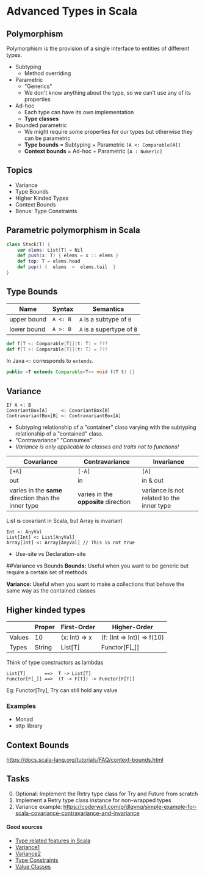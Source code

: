 # Advanced Types in Scala

## Polymorphism
Polymorphism is the provision of a single interface to entities of different types.

* Subtyping 
    * Method overriding
* Parametric
    * "Generics"
    * We don't know anything about the type, so we can't use any of its properties
* Ad-hoc
    * Each type can have its own implementation
    * __Type classes__
* Bounded parametric
    * We might require some properties for our types but otherwise they can be parametric
    * __Type bounds__ = Subtyping + Parametric ```[A <: Comparable[A]]```
    * __Context bounds__ = Ad-hoc + Parametric ```[A : Numeric]```

## Topics
* Variance
* Type Bounds
* Higher Kinded Types
* Context Bounds
* Bonus: Type Constraints

## Parametric polymorphism in Scala
```scala
class Stack[T] {
    var elems: List[T] = Nil
    def push(x: T) { elems = x :: elems }  
    def top: T = elems.head  
    def pop() {  elems  =  elems.tail  }  
}
```

## Type Bounds
| Name | Syntax | Semantics |
| --- | --- | --- |
| upper bound |```A <: B```  | ```A``` is a subtype of ```B```
| lower bound |```A >: B```  | ```A``` is a supertype of ```B```


```scala
def f[T <: Comparable[T]](t: T) = ???
def f[T >: Comparable[T]](t: T) = ???
```
In Java ```<:``` corresponds to ```extends```.

```java
public <T extends Comparable<T>> void f(T t) {}
```

## Variance
```
If A <: B
CovariantBox[A]     <: CovariantBox[B]
ContravariantBox[B] <: ContravariantBox[A]
```

* Subtyping relationship of a "container" class varying with the subtyping relationship of a "contained" class.
* "Contravariance" "Consumes"
* _Variance is only applicable to classes and traits not to functions!_

| Covariance | Contravariance | Invariance |
| --- | --- | --- |
| ```[+A]``` | ```[-A]```  | ```[A]``` |
| out | in  | in & out |
| varies in the __same__ direction than the inner type | varies in the __opposite__ direction | variance is not related to the inner type |

List is covariant in Scala, but Array is invariant
```
Int <: AnyVal
List[Int] <: List[AnyVal]
Array[Int] <: Array[AnyVal] // This is not true
```

* Use-site vs Declaration-site

##Variance vs Bounds
__Bounds:__  Useful when you want to be generic but require a certain set of methods

__Variance:__  Useful when you want to make a collections that behave the same way as the contained classes

## Higher kinded types

|  | Proper | First-Order | Higher-Order 
| --- | --- | --- | --- |
| Values | 10 | (x: Int) => x | (f: (Int => Int)) => f(10)
| Types  | String | List[T] | Functor[F[_]]

Think of type constructors as lambdas

```
List[T]       ==>  T -> List[T]
Functor[F[_]] ==>  (T -> F[T]) -> Functor[F[T]]
```

Eg: Functor[Try], Try can still hold any value

### Examples
* Monad
* sttp library


## Context Bounds
https://docs.scala-lang.org/tutorials/FAQ/context-bounds.html


## Tasks

0. Optional: Implement the Retry type class for Try and Future from scratch
1. Implement a Retry type class instance for non-wrapped types
2. Variance example: https://coderwall.com/p/dlqvnq/simple-example-for-scala-covariance-contravariance-and-invariance

#### Good sources
* [Type related features in Scala](http://ktoso.github.io/scala-types-of-types/)
* [Variance1](http://blog.kamkor.me/Covariance-And-Contravariance-In-Scala/)
* [Variance2](https://medium.com/@sinisalouc/variance-in-java-and-scala-63af925d21dc)
* [Type Constraints](http://blog.bruchez.name/2015/11/generalized-type-constraints-in-scala.html)
* [Value Classes](https://docs.scala-lang.org/overviews/core/value-classes.html)

